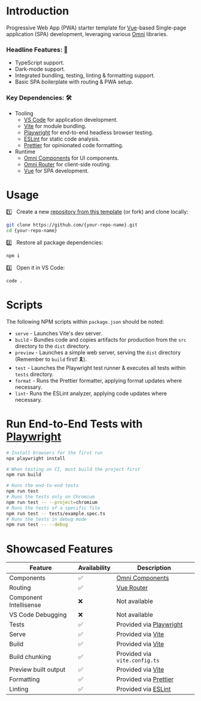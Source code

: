 # Introduction

Progressive Web App (PWA) starter template for [Vue](https://vuejs.org/)-based Single-page application (SPA) development, leveraging various [Omni](https://github.com/capitec?q=omni-) libraries.

### Headline Features: 🌟
- TypeScript support.
- Dark-mode support.
- Integrated bundling, testing, linting & formatting support.
- Basic SPA boilerplate with routing & PWA setup.

### Key Dependencies: 🛠️
- Tooling
    - [VS Code](https://code.visualstudio.com) for application development.
    - [Vite](https://vitejs.dev/) for module bundling.
    - [Playwright](https://playwright.dev/) for end-to-end headless browser testing.
    - [ESLint](https://eslint.org/) for static code analysis.
    - [Prettier](https://prettier.io/) for opinionated code formatting.
- Runtime
    - [Omni Components](https://github.com/capitec/omni-components) for UI components.
    - [Omni Router](https://github.com/capitec/omni-router) for client-side routing.
    - [Vue](https://vuejs.org/) for SPA development.

# Usage

1️⃣ &nbsp; Create a new [repository from this template](https://github.com/capitec/template-pwa-vue/generate) (or fork) and clone locally:

```bash
git clone https://github.com/{your-repo-name}.git
cd {your-repo-name}
```

2️⃣ &nbsp; Restore all package dependencies:

```bash
npm i
```

3️⃣ &nbsp; Open it in VS Code:

```bash
code .
```

# Scripts
The following NPM scripts within `package.json` should be noted:

- `serve` - Launches Vite's dev server.
- `build` - Bundles code and copies artifacts for production from the `src` directory to the `dist` directory.
- `preview` - Launches a simple web server, serving the `dist` directory (Remember to `build` first! 🎗️).
- `test` - Launches the Playwright test runner & executes all tests within `tests` directory.
- `format` - Runs the Prettier formatter, applying format updates where necessary.
- `lint`- Runs the ESLint analyzer, applying code updates where necessary.


# Run End-to-End Tests with [Playwright](https://playwright.dev)

```sh
# Install browsers for the first run
npx playwright install

# When testing on CI, must build the project first
npm run build

# Runs the end-to-end tests
npm run test
# Runs the tests only on Chromium
npm run test -- --project=chromium
# Runs the tests of a specific file
npm run test -- tests/example.spec.ts
# Runs the tests in debug mode
npm run test -- --debug
```

# Showcased Features
|     Feature    |  Availability | Description |
|-------------------------------|-----|-----------------------------------------------------------------|
|    Components                 | ✅  | [Omni Components](https://github.com/capitec/omni-components)   |
|    Routing                    | ✅  | [Vue Router](https://router.vuejs.org/)                         |
|    Component Intellisense     | ❌  | Not available                                                   |
|    VS Code Debugging          | ❌  | Not available                                                   |
|    Tests                      | ✅  | Provided via [Playwright](https://playwright.dev/)              |
|    Serve                      | ✅  | Provided via [Vite](https://vitejs.dev/)                        |
|    Build                      | ✅  | Provided via [Vite](https://vitejs.dev/)                        |
|    Build chunking             | ✅  | Provided via `vite.config.ts`                                   |
|    Preview built output       | ✅  | Provided via [Vite](https://vitejs.dev/)                        |
|    Formatting                 | ✅  | Provided via [Prettier](https://prettier.io/)                   |
|    Linting                    | ✅  | Provided via [ESLint](https://eslint.org/)                      |

